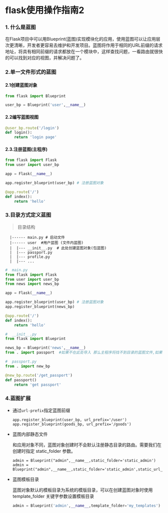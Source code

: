 
# flask使用操作指南2


### 1. 什么是蓝图

在Flask项目中可以用Blueprint(蓝图)实现模块化的应用，使用蓝图可以让应用层次更清晰，开发者更容易去维护和开发项目。蓝图将作用于相同的URL前缀的请求地址，将具有相同前缀的请求都放在一个模块中，这样查找问题，一看路由就很快的可以找到对应的视图，并解决问题了。

### 2.单一文件形式的蓝图

#### 2.1创建蓝图对象

```python
from flask import Blueprint

user_bp = Blueprint('user',__name__)
```

#### 2.2编写蓝图视图

```python
@user_bp.route('/login')
def login():
    return 'login page'
```

#### 2.3.注册蓝图(主程序)

```python
from flask import Flask
from user import user_bp

app = Flask(__name__)

app.register_blueprint(user_bp) # 注册蓝图对象

@app.route('/')
def index():
    return 'hello'
```

### 3.目录方式定义蓝图

> 目录结构

```
  |------ main.py # 启动文件
  |------ user  #用户蓝图 (文件内蓝图)
  |  |--- __init__.py  # 此处创建蓝图对象(包蓝图)
  |  |--- passport.py  
  |  |--- profile.py
  |  |--- ...
```

```python
#  main.py
from flask import Flask
from user import user_bp
from news import news_bp

app = Flask(__name__)

app.register_blueprint(user_bp) # 注册蓝图对象
app.register_blueprint(news_bp)

@app.route('/')
def index():
    return 'hello'
```

```python
#  __init__.py
from flask import Blueprint

news_bp = Blueprint('news',__name__)
from . import passport  #如果不在此处导入 那么主程序将找不到目录的蓝图文件,如果在之前导入(位置不对)则会发生循环导入的问题.
```

```python
#  passport.py
from . import new_bp

@new_bp.route('/get_passport')
def passport()
	return 'get passport'
```



### 4.蓝图扩展

* 通过`url-prefix`指定蓝图前缀

  ```
  app.register_blueprint(user_bp, url_prefix='/user')
  app.register_blueprint(goods_bp, url_prefix='/goods')
  ```

* 蓝图内部静态文件

  和应用对象不同，蓝图对象创建时不会默认注册静态目录的路由。需要我们在 创建时指定 static_folder 参数。

  ```
  admin = Blueprint("admin",__name__,static_folder='static_admin')
  admin = Blueprint("admin",__name__,static_folder='static_admin',static_url_path='/lib')
  ```

* 蓝图模板目录

  蓝图对象默认的模板目录为系统的模版目录，可以在创建蓝图对象时使用 template_folder 关键字参数设置模板目录

  ```python
  admin = Blueprint('admin',__name__,template_folder='my_templates')
  ```